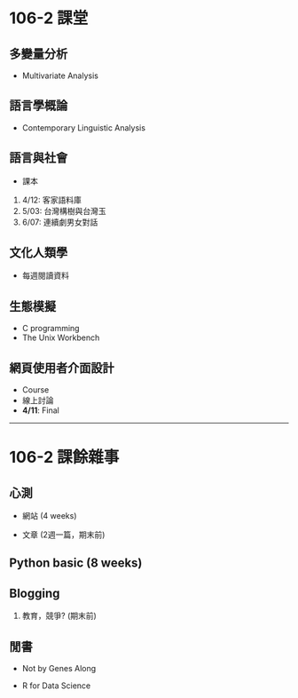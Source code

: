 ﻿# 106-2 課堂

## 多變量分析
- Multivariate Analysis

## 語言學概論
- Contemporary Linguistic Analysis

## 語言與社會
- 課本

1. 4/12: 客家語料庫
2. 5/03: 台灣構樹與台灣玉
3. 6/07: 連續劇男女對話

## 文化人類學
- 每週閱讀資料


## 生態模擬
- C programming
- The Unix Workbench

## 網頁使用者介面設計
- Course
- 線上討論
- **4/11**: Final


-----------------------------------

# 106-2 課餘雜事


## 心測

- 網站 (4 weeks)

- 文章 (2週一篇，期末前)


## Python basic (8 weeks)



## Blogging

1. 教育，競爭? (期末前)



## 閒書

- Not by Genes Along

- R for Data Science

